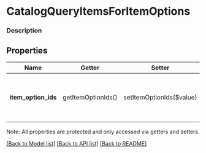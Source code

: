 # CatalogQueryItemsForItemOptions

### Description



## Properties
Name | Getter | Setter | Type | Description | Notes
------------ | ------------- | ------------- | ------------- | ------------- | -------------
**item_option_ids** | getItemOptionIds() | setItemOptionIds($value) | **string[]** | A set of &#x60;CatalogItemOption&#x60; IDs to be used to find associated &#x60;CatalogItem&#x60; will be returned. | [optional] 

Note: All properties are protected and only accessed via getters and setters.

[[Back to Model list]](../../README.md#documentation-for-models) [[Back to API list]](../../README.md#documentation-for-api-endpoints) [[Back to README]](../../README.md)

